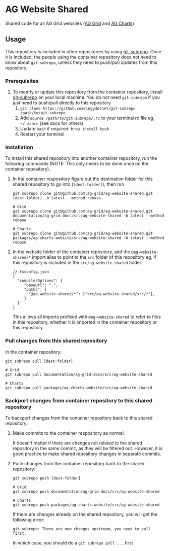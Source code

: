# AG Website Shared

Shared code for all AG Grid websites ([AG Grid](https://github.com/ag-grid/ag-grid) and [AG Charts](https://github.com/ag-grid/ag-charts)).

## Usage

This repository is included in other repositories by using [git-subrepo](https://github.com/ingydotnet/git-subrepo). Once it is included, the people using the container repository does not need to know about `git-subrepo`, unless they need to push/pull updates from this repository.

### Prerequisites

1. To modify or update this repository from the container repository, install [git-subrepo](https://github.com/ingydotnet/git-subrepo) on your local machine. You do not need `git-subrepo` if you just need to push/pull directly to this repository
    1. `git clone https://github.com/ingydotnet/git-subrepo /path/to/git-subrepo`
    1. Add `source /path/to/git-subrepo/.rc` to your terminal rc file eg, `~/.zshrc` (see docs for others)
    1. Update `bash` if required: `brew install bash`
    1. Restart your terminal

### Installation

To install this shared repository into another container repository, run the following commands (NOTE: This only needs to be done once on the container repository).

1. In the container respository figure out the destination folder for this shared repository to go into (`[dest-folder]`), then run

    ```
    git subrepo clone git@github.com:ag-grid/ag-website-shared.git [dest-folder] -b latest --method rebase

    # Grid
    git subrepo clone git@github.com:ag-grid/ag-website-shared.git documentation/ag-grid-docs/src/ag-website-shared -b latest --method rebase

    # Charts
    git subrepo clone git@github.com:ag-grid/ag-website-shared.git packages/ag-charts-website/src/ag-website-shared -b latest --method rebase
    ```

1. In the website folder of the container repository, add the `@ag-website-shared/*` import alias to point to the `src` folder of this repository eg, if this repository is included in the `src/ag-website-shared` folder:

    ```
    // tsconfig.json
    {
      "compilerOptions": {
         "baseUrl": ".",
         "paths": {
           "@ag-website-shared/*": ["src/ag-website-shared/src/*"],
         }
      }
    }
    ```

    This allows all imports prefixed with `@ag-website-shared` to refer to files in this repository, whether it is imported in the container repository or this repository.

### Pull changes from this shared repository

In the container repository:

```
git subrepo pull [dest-folder]

# Grid
git subrepo pull documentation/ag-grid-docs/src/ag-website-shared

# Charts
git subrepo pull packages/ag-charts-website/src/ag-website-shared
```

### Backport changes from container repository to this shared repository

To backport changes from the container repository back to this shared repository:

1. Make commits to the container respository as normal.

    It doesn't matter if there are changes not related to the shared repository in the same commit, as they will be filtered out. However, it is good practice to make shared repository changes in separate commits.

1. Push changes from the container repository back to the shared repository:

    ```
    git subrepo push [dest-folder]

    # Grid
    git subrepo push documentation/ag-grid-docs/src/ag-website-shared

    # Charts
    git subrepo push packages/ag-charts-website/src/ag-website-shared
    ```

    If there are changes already on the shared repository, you will get the following error:

    ```
    git-subrepo: There are new changes upstream, you need to pull first.
    ```

    In which case, you should do a `git subrepo pull ...` first
